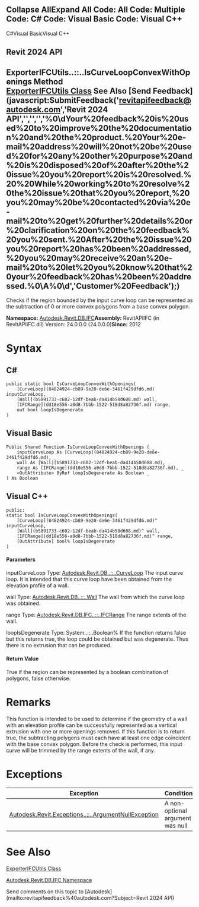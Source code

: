 ﻿

Collapse AllExpand All Code: All Code: Multiple Code: C# Code: Visual Basic Code: Visual C++   
---  
  
C#Visual BasicVisual C++

Revit 2024 API  
---  
ExporterIFCUtils..::..IsCurveLoopConvexWithOpenings Method   
[ExporterIFCUtils Class](e0e78d67-739c-0cd6-9e3d-359e42758c93.md) See Also [Send Feedback](javascript:SubmitFeedback\('revitapifeedback@autodesk.com','Revit 2024 API','','','','%0\\dYour%20feedback%20is%20used%20to%20improve%20the%20documentation%20and%20the%20product.%20Your%20e-mail%20address%20will%20not%20be%20used%20for%20any%20other%20purpose%20and%20is%20disposed%20of%20after%20the%20issue%20you%20report%20is%20resolved.%20%20While%20working%20to%20resolve%20the%20issue%20that%20you%20report,%20you%20may%20be%20contacted%20via%20e-mail%20to%20get%20further%20details%20or%20clarification%20on%20the%20feedback%20you%20sent.%20After%20the%20issue%20you%20report%20has%20been%20addressed,%20you%20may%20receive%20an%20e-mail%20to%20let%20you%20know%20that%20your%20feedback%20has%20been%20addressed.%0\\A%0\\d','Customer%20Feedback'\);)  
---  
  
Checks if the region bounded by the input curve loop can be represented as the subtraction of 0 or more convex polygons from a base convex polygon. 

**Namespace:** [Autodesk.Revit.DB.IFC](b823fafb-1ba1-896b-4097-142c2817ce74.md)**Assembly:** RevitAPIIFC (in RevitAPIIFC.dll) Version: 24.0.0.0 (24.0.0.0)**Since:** 2012 

# Syntax

C#  
---  
      
    
    public static bool IsCurveLoopConvexWithOpenings(
    	[CurveLoop](84824924-cb89-9e20-de6e-3461f429dfd6.md) inputCurveLoop,
    	[Wall](b5891733-c602-12df-beab-da414b58d608.md) wall,
    	[IFCRange](dd18e556-a0d8-7bbb-1522-518d8a82736f.md) range,
    	out bool loopIsDegenerate
    )  
  
Visual Basic  
---  
      
    
    Public Shared Function IsCurveLoopConvexWithOpenings ( _
    	inputCurveLoop As [CurveLoop](84824924-cb89-9e20-de6e-3461f429dfd6.md), _
    	wall As [Wall](b5891733-c602-12df-beab-da414b58d608.md), _
    	range As [IFCRange](dd18e556-a0d8-7bbb-1522-518d8a82736f.md), _
    	<OutAttribute> ByRef loopIsDegenerate As Boolean _
    ) As Boolean  
  
Visual C++  
---  
      
    
    public:
    static bool IsCurveLoopConvexWithOpenings(
    	[CurveLoop](84824924-cb89-9e20-de6e-3461f429dfd6.md)^ inputCurveLoop, 
    	[Wall](b5891733-c602-12df-beab-da414b58d608.md)^ wall, 
    	[IFCRange](dd18e556-a0d8-7bbb-1522-518d8a82736f.md)^ range, 
    	[OutAttribute] bool% loopIsDegenerate
    )  
  
#### Parameters

inputCurveLoop
    Type: [Autodesk.Revit.DB..::..CurveLoop](84824924-cb89-9e20-de6e-3461f429dfd6.md) The input curve loop. It is intended that this curve loop have been obtained from the elevation profile of a wall. 

wall
    Type: [Autodesk.Revit.DB..::..Wall](b5891733-c602-12df-beab-da414b58d608.md) The wall from which the curve loop was obtained. 

range
    Type: [Autodesk.Revit.DB.IFC..::..IFCRange](dd18e556-a0d8-7bbb-1522-518d8a82736f.md) The range extents of the wall. 

loopIsDegenerate
    Type: System..::..Boolean% If the function returns false but this returns true, the loop could be obtained but was degenerate. Thus there is no extrusion that can be produced. 

#### Return Value

True if the region can be represented by a boolean combination of polygons, false otherwise. 

# Remarks

This function is intended to be used to determine if the geometry of a wall with an elevation profile can be successfully represented as a vertical extrusion with one or more openings removed. If this function is to return true, the subtracting polygons must each have at least one edge coincident with the base convex polygon. Before the check is performed, this input curve will be trimmed by the range extents of the wall, if any. 

# Exceptions

| Exception | Condition |
| --- | --- |
| [Autodesk.Revit.Exceptions..::..ArgumentNullException](631e1424-60f4-929b-4e52-dda9dcd26316.md) | A non-optional argument was null |
  
# See Also

[ExporterIFCUtils Class](e0e78d67-739c-0cd6-9e3d-359e42758c93.md)

[Autodesk.Revit.DB.IFC Namespace](b823fafb-1ba1-896b-4097-142c2817ce74.md)

Send comments on this topic to [Autodesk](mailto:revitapifeedback%40autodesk.com?Subject=Revit 2024 API)